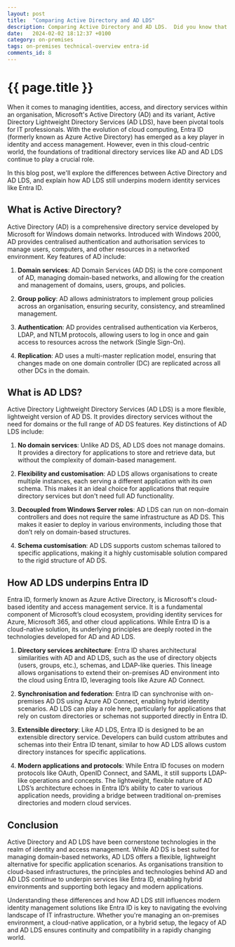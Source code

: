```yaml
---
layout: post
title:  "Comparing Active Directory and AD LDS"
description: Comparing Active Directory and AD LDS.  Did you know that Entra ID (aka Azure AD) has a lot in common with AD LDS?
date:   2024-02-02 18:12:37 +0100
category: on-premises
tags: on-premises technical-overview entra-id
comments_id: 8
---
```

<h1>{{ page.title }}</h1>

When it comes to managing identities, access, and directory services within an organisation, Microsoft's Active Directory (AD) and its variant, Active Directory Lightweight Directory Services (AD LDS), have been pivotal tools for IT professionals. With the evolution of cloud computing, Entra ID (formerly known as Azure Active Directory) has emerged as a key player in identity and access management. However, even in this cloud-centric world, the foundations of traditional directory services like AD and AD LDS continue to play a crucial role.

In this blog post, we'll explore the differences between Active Directory and AD LDS, and explain how AD LDS still underpins modern identity services like Entra ID.

## What is Active Directory?

Active Directory (AD) is a comprehensive directory service developed by Microsoft for Windows domain networks. Introduced with Windows 2000, AD provides centralised authentication and authorisation services to manage users, computers, and other resources in a networked environment. Key features of AD include:

1. **Domain services**: AD Domain Services (AD DS) is the core component of AD, managing domain-based networks, and allowing for the creation and management of domains, users, groups, and policies.

2. **Group policy**: AD allows administrators to implement group policies across an organisation, ensuring security, consistency, and streamlined management.

3. **Authentication**: AD provides centralised authentication via Kerberos, LDAP, and NTLM protocols, allowing users to log in once and gain access to resources across the network (Single Sign-On).

4. **Replication**: AD uses a multi-master replication model, ensuring that changes made on one domain controller (DC) are replicated across all other DCs in the domain.

## What is AD LDS?

Active Directory Lightweight Directory Services (AD LDS) is a more flexible, lightweight version of AD DS. It provides directory services without the need for domains or the full range of AD DS features. Key distinctions of AD LDS include:

1. **No domain services**: Unlike AD DS, AD LDS does not manage domains. It provides a directory for applications to store and retrieve data, but without the complexity of domain-based management.

2. **Flexibility and customisation**: AD LDS allows organisations to create multiple instances, each serving a different application with its own schema. This makes it an ideal choice for applications that require directory services but don't need full AD functionality.

3. **Decoupled from Windows Server roles**: AD LDS can run on non-domain controllers and does not require the same infrastructure as AD DS. This makes it easier to deploy in various environments, including those that don’t rely on domain-based structures.

4. **Schema customisation**: AD LDS supports custom schemas tailored to specific applications, making it a highly customisable solution compared to the rigid structure of AD DS.

## How AD LDS underpins Entra ID

Entra ID, formerly known as Azure Active Directory, is Microsoft's cloud-based identity and access management service. It is a fundamental component of Microsoft’s cloud ecosystem, providing identity services for Azure, Microsoft 365, and other cloud applications. While Entra ID is a cloud-native solution, its underlying principles are deeply rooted in the technologies developed for AD and AD LDS.

1. **Directory services architecture**: Entra ID shares architectural similarities with AD and AD LDS, such as the use of directory objects (users, groups, etc.), schemas, and LDAP-like queries. This lineage allows organisations to extend their on-premises AD environment into the cloud using Entra ID, leveraging tools like Azure AD Connect.

2. **Synchronisation and federation**: Entra ID can synchronise with on-premises AD DS using Azure AD Connect, enabling hybrid identity scenarios. AD LDS can play a role here, particularly for applications that rely on custom directories or schemas not supported directly in Entra ID.

3. **Extensible directory**: Like AD LDS, Entra ID is designed to be an extensible directory service. Developers can build custom attributes and schemas into their Entra ID tenant, similar to how AD LDS allows custom directory instances for specific applications.

4. **Modern applications and protocols**: While Entra ID focuses on modern protocols like OAuth, OpenID Connect, and SAML, it still supports LDAP-like operations and concepts. The lightweight, flexible nature of AD LDS’s architecture echoes in Entra ID’s ability to cater to various application needs, providing a bridge between traditional on-premises directories and modern cloud services.

## Conclusion

Active Directory and AD LDS have been cornerstone technologies in the realm of identity and access management. While AD DS is best suited for managing domain-based networks, AD LDS offers a flexible, lightweight alternative for specific application scenarios. As organisations transition to cloud-based infrastructures, the principles and technologies behind AD and AD LDS continue to underpin services like Entra ID, enabling hybrid environments and supporting both legacy and modern applications.

Understanding these differences and how AD LDS still influences modern identity management solutions like Entra ID is key to navigating the evolving landscape of IT infrastructure. Whether you're managing an on-premises environment, a cloud-native application, or a hybrid setup, the legacy of AD and AD LDS ensures continuity and compatibility in a rapidly changing world.
